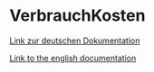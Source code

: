 # VerbrauchKosten

[Link zur deutschen Dokumentation](https://www.symcon.de/de/service/dokumentation/modulreferenz/virtuelle-geraete/verbrauch-kosten/)

[Link to the english documentation](https://www.symcon.de/en/service/documentation/module-reference/virtual-devices/consumption-costs/)